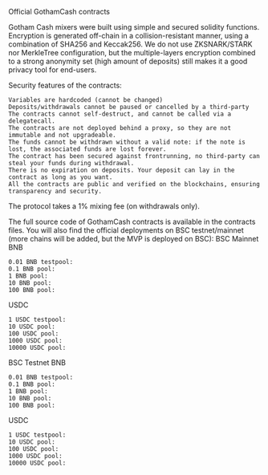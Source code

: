 Official GothamCash contracts

Gotham Cash mixers were built using simple and secured solidity functions. Encryption is generated off-chain in a collision-resistant manner, using a combination of SHA256 and Keccak256. We do not use ZKSNARK/STARK nor MerkleTree configuration, but the multiple-layers encryption combined to a strong anonymity set (high amount of deposits) still makes it a good privacy tool for end-users.

Security features of the contracts:

    Variables are hardcoded (cannot be changed)
    Deposits/withdrawals cannot be paused or cancelled by a third-party
    The contracts cannot self-destruct, and cannot be called via a delegatecall.
    The contracts are not deployed behind a proxy, so they are not immutable and not upgradeable.
    The funds cannot be withdrawn without a valid note: if the note is lost, the associated funds are lost forever.
    The contract has been secured against frontrunning, no third-party can steal your funds during withdrawal.
    There is no expiration on deposits. Your deposit can lay in the contract as long as you want.
    All the contracts are public and verified on the blockchains, ensuring transparency and security.

The protocol takes a 1% mixing fee (on withdrawals only).

The full source code of GothamCash contracts is available in the contracts files. You will also find the official deployments on BSC testnet/mainnet (more chains will be added, but the MVP is deployed on BSC):
BSC Mainnet
BNB

    0.01 BNB testpool:
    0.1 BNB pool:
    1 BNB pool:
    10 BNB pool:
    100 BNB pool:

USDC

    1 USDC testpool:
    10 USDC pool:
    100 USDC pool:
    1000 USDC pool:
    10000 USDC pool:

BSC Testnet
BNB

    0.01 BNB testpool:
    0.1 BNB pool:
    1 BNB pool:
    10 BNB pool:
    100 BNB pool:

USDC

    1 USDC testpool:
    10 USDC pool:
    100 USDC pool:
    1000 USDC pool:
    10000 USDC pool:

